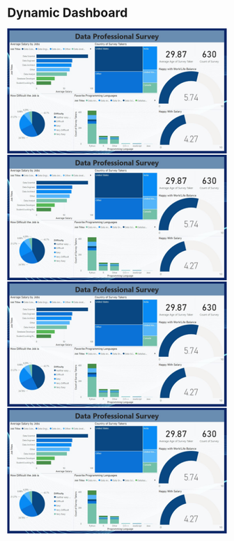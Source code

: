 # Dynamic Dashboard
![Dashboard](https://github.com/aryanrada/data-visualization-project/blob/main/survey_data_analysis/dashboard.jpg)
![Dashboard](https://github.com/aryanrada/data-visualization-project/blob/main/survey_data_analysis/dashboard.jpg)
![Dashboard](https://github.com/aryanrada/data-visualization-project/blob/main/survey_data_analysis/dashboard.jpg)
![Dashboard](https://github.com/aryanrada/data-visualization-project/blob/main/survey_data_analysis/dashboard.jpg)